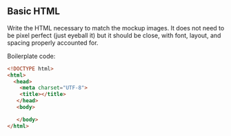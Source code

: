 ## Basic HTML

Write the HTML necessary to match the mockup images. It does not need to be pixel perfect (just eyeball it) but it should be close, with font, layout, and spacing properly accounted for.

Boilerplate code:

```html
<!DOCTYPE html>
<html>
  <head>
    <meta charset="UTF-8">
    <title></title>
   </head>
   <body>

   </body>
</html>
```
